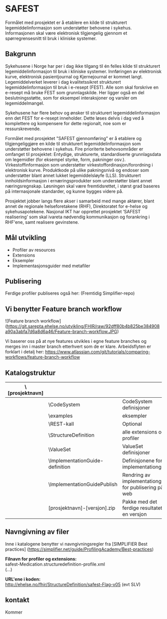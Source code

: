 # SAFEST
Formålet med prosjektet er å etablere en kilde til strukturert legemiddelinformasjon som understøtter behovene i sykehus. Informasjonen skal være elektronisk tilgjengelig gjennom et spørregrensesnitt til bruk i kliniske systemer.

## Bakgrunn
Sykehusene i Norge har per i dag ikke tilgang til én felles kilde til strukturert legemiddelinformasjon til bruk i kliniske systemer. Innføringen av elektronisk kurve, elektronisk pasientjournal og Kjernejournal er kommet langt. Legemiddelverket leverer i dag kvalitetssikret strukturert legemiddelinformasjon til bruk i e-resept (FEST). Alle som skal forskrive en e-resept må bruke FEST som grunnlagskilde. Her ligger også en del beslutningsstøtte, som for eksempel interaksjoner og varsler om legemiddelmangel.
 
Sykehusene har flere behov og ønsker til strukturert legemiddelinformasjon enn det FEST for e-resept inneholder. Dette løses delvis i dag ved å komplettere og kompensere for dette regionalt, noe som er ressurskrevende.

Formålet med prosjektet "SAFEST gjennomføring" er å etablere og tilgjengeliggjøre en kilde til strukturert legemiddelinformasjon som understøtter behovene i sykehus. Fire prioriterte behovsområder er omfanget til prosjektet:
Entydige, strukturerte, standardiserte grunnlagsdata om legemidler (for eksempel styrke, form, pakninger osv.).
Virkestoffinformasjon som understøtter virkestoffordinasjon/forordning i elektronisk kurve.
Produktkode på ulike pakningsnivå og endoser som understøtter blant annet lukket legemiddelsløyfe (LLS).
Strukturert innholdsinformasjon i ernæringsprodukter som understøtter blant annet næringsregnskap.
Løsningen skal være fremtidsrettet, i størst grad baseres på internasjonale standarder, og kunne bygges videre på.

Prosjektet jobber langs flere akser i samarbeid med mange aktører, blant annet de regionale helseforetakene (RHF), Direktoratet for e-helse og sykehusapotekene. Nasjonal IKT har opprettet prosjektet ‘SAFEST realisering’ som skal ivareta nødvendig kommunikasjon og forankring i RHF'ene, samt realisere gevinstene.

## Mål utvikling
- Profiler av resources
- Extensions
- Eksempler
- Implementasjonsguider med metafiler

## Publisering
Ferdige profiler publiseres også her: 
(Fremtidig Simplifier-repo)

## Vi benytter Feature branch workflow

![Feature branch workflow]
(https://git.sarepta.ehelse.no/utvikling/FHIR/raw/92dff80b4b825be384908a90a3abfa7d6a8d6a46/Feature-branch-workflow.JPG)

Vi baserer oss på at nye features utvikles i egne feature branches og merges inn i master branch etterhvert som de er klare. Arbeidsflyten er forklart i detalj her:
https://www.atlassian.com/git/tutorials/comparing-workflows/feature-branch-workflow

## Katalogstruktur

|\\[prosjektnavn]| | |
|---|---|---|
| |\\CodeSystem | CodeSystem definisjoner |
| |\\examples | eksempler |
| |\\REST-kall | Optional |
| |\\StructureDefinition | alle extensions og profiler |
| |\\ValueSet | ValueSet definisjoner |
| |\\ImplementationGuide-definition | Definisjonene for implementationguide |
| |\\ImplementationGuidePublish | Rendring av implementationguide for publisering på web |
| |[prosjektnavn]-[versjon].zip | Pakke med det ferdige resultatet for en versjon |

## Navngivning av filer
Inne i katalogene benytter vi navngivningsregler fra [SIMPLIFIER Best practices] (https://simplifier.net/guide/ProfilingAcademy/Best-practices)

**Filnavn for profiler og extensions:**  
safest-Medication.structuredefinition-profile.xml  
(...) 

**URL'ene i koden:**  
http://ehelse.no/fhir/StructureDefinition/safest-Flag-v05 (evt SLV)

## kontakt

Kommer
